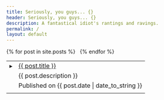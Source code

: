 ```yaml
---
title: Seriously, you guys... {}
header: Seriously, you guys... {}
description: A fantastical idiot's rantings and ravings.
permalink: /
layout: default
---
```

<table class="index">
{% for post in site.posts %}
  <tr><td><span class="arrow">▸</span></td><td><a href="{{ post.url }}">{{ post.title }}</a></td></tr>
  <tr><td></td><td class="post-description">{{ post.description }}</td></tr>
  <tr><td></td><td class="date">Published on {{ post.date | date_to_string }}</td></tr>
  <tr>&nbsp;<td></td></tr>
{% endfor %}
</table>

<a rel="me" href="https://psynergy.io/@thewismit"></a>
